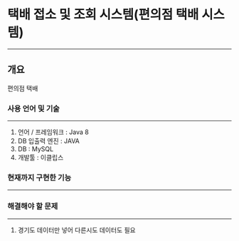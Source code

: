 # 택배 접소 및 조회 시스템(편의점 택배 시스템)
***
## 개요
편의점 택배
### 사용 언어 및 기술
***
1. 언어 / 프레임워크 : Java 8
2. DB 입출력 엔진 : JAVA
3. DB : MySQL
4. 개발툴 : 이클립스
### 현재까지 구현한 기능 
***


### 해결해야 할 문제
***
1. 경기도 데이터만 넣어 다른시도 데이터도 필요 <br/>
